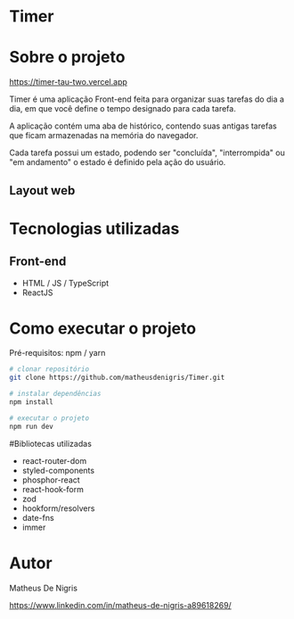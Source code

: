 # Timer

# Sobre o projeto

https://timer-tau-two.vercel.app

Timer é uma aplicação Front-end feita para organizar suas tarefas do dia a dia, em que você define o tempo designado para cada tarefa.

A aplicação contém uma aba de histórico, contendo suas antigas tarefas que ficam armazenadas na memória do navegador.

Cada tarefa possui um estado, podendo ser "concluída", "interrompida" ou "em andamento" o estado é definido pela ação do usuário.

## Layout web


# Tecnologias utilizadas

## Front-end
- HTML / JS / TypeScript
- ReactJS

# Como executar o projeto

Pré-requisitos: npm / yarn

```bash
# clonar repositório
git clone https://github.com/matheusdenigris/Timer.git

# instalar dependências
npm install

# executar o projeto
npm run dev
```

#Bibliotecas utilizadas
- react-router-dom
- styled-components
- phosphor-react
- react-hook-form
- zod
- hookform/resolvers
- date-fns
- immer

# Autor

Matheus De Nigris

https://www.linkedin.com/in/matheus-de-nigris-a89618269/
